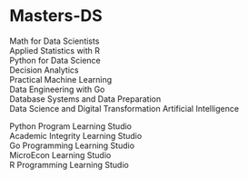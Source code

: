 # Masters-DS

Math for Data Scientists       
Applied Statistics with R            
Python for Data Science          
Decision Analytics          
Practical Machine Learning                
Data Engineering with Go                
Database Systems and Data Preparation	           
Data Science and Digital Transformation
Artificial Intelligence


Python Program Learning Studio             
Academic Integrity Learning Studio               
Go Programming Learning Studio                
MicroEcon Learning Studio                
R Programming Learning Studio              
